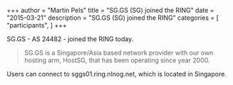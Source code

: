 +++
author = "Martin Pels"
title = "SG.GS (SG) joined the RING"
date = "2015-03-21"
description = "SG.GS (SG) joined the RING"
categories = [
    "participants",
]
+++

SG.GS - AS 24482 - joined the RING today.

> SG.GS is a Singapore/Asia based network provider with our own hosting arm, HostSG, that has been operating since year 2000.

Users can connect to sggs01.ring.nlnog.net, which is located in Singapore.


